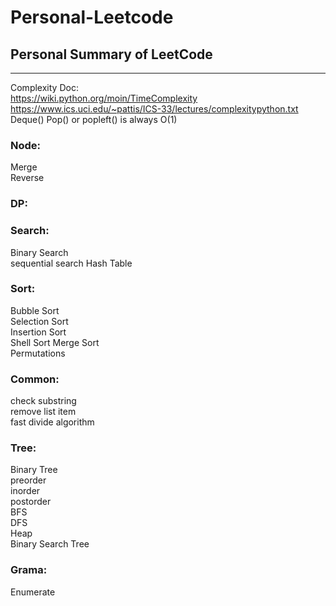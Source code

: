 # Personal-Leetcode
## Personal Summary of LeetCode
---

Complexity Doc:  
https://wiki.python.org/moin/TimeComplexity  
https://www.ics.uci.edu/~pattis/ICS-33/lectures/complexitypython.txt  
Deque() Pop() or popleft() is always O(1)

### Node:
Merge  
Reverse   

### DP:


### Search:
Binary Search  
sequential search 
Hash Table   


### Sort:
Bubble Sort  
Selection Sort  
Insertion Sort  
Shell Sort 
Merge Sort  
Permutations  
 

### Common:
check substring    
remove list item   
fast divide algorithm    

### Tree:
Binary Tree   
preorder  
inorder  
postorder   
BFS  
DFS  
Heap  
Binary Search Tree  


### Grama:
Enumerate   
